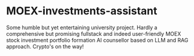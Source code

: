 # MOEX-investments-assistant
Some humble but yet entertaining university project. Hardly a comprehensive but promising fullstack and indeed user-friendly MOEX stock investment portfolio formation AI counsellor based on LLM and RAG approach. 
Crypto's on the way!


